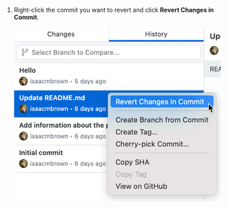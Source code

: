 1. Right-click the commit you want to revert and click **Revert Changes in Commit**.

   ![Screenshot of a list of commits in the "History" tab. Next to a commit, in a context menu, the cursor hovers over the "Revert Changes in Commit" option.](/assets/images/help/desktop/commit-revert-mac.png)